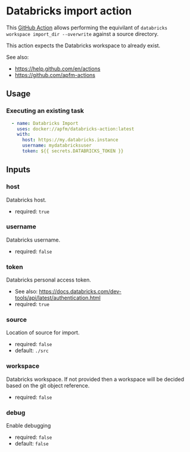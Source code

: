 Databricks import action
========================

This [GitHub Action][GitHub Actions] allows performing the equivilant of
`databricks workspace import_dir --overwrite` against a source directory.

This action expects the Databricks workspace to already exist.

See also:
- https://help.github.com/en/actions
- https://github.com/apfm-actions

Usage
-----

### Executing an existing task
```yaml
  - name: Databricks Import
    uses: docker://apfm/databricks-action:latest
    with:
      host: https://my.databricks.instance
      username: mydatabricksuser
      token: ${{ secrets.DATABRICKS_TOKEN }}
```

Inputs
------

### host
Databricks host.
- required: `true`

### username
Databricks username.
- required: `false`

### token
Databricks personal access token.
- See also: https://docs.databricks.com/dev-tools/api/latest/authentication.html
- required: `true`

### source
Location of source for import.
- required: `false`
- default: `./src`

### workspace
Databricks workspace. If not provided then a workspace will be decided based on the git object reference.
- required: `false`

### debug ###
Enable debugging
- required: `false`
- default: `false`

[//]: # (The following are reference links used elsewhere in the document)

[Git]: https://git-scm.com/
[GitHub]: https://www.github.com
[GitHub Actions]: https://help.github.com/en/actions
[Terraform]: https://www.terraform.io/
[Docker]: https://www.docker.com
[Dockerfile]: https://docs.docker.com/engine/reference/builder/
